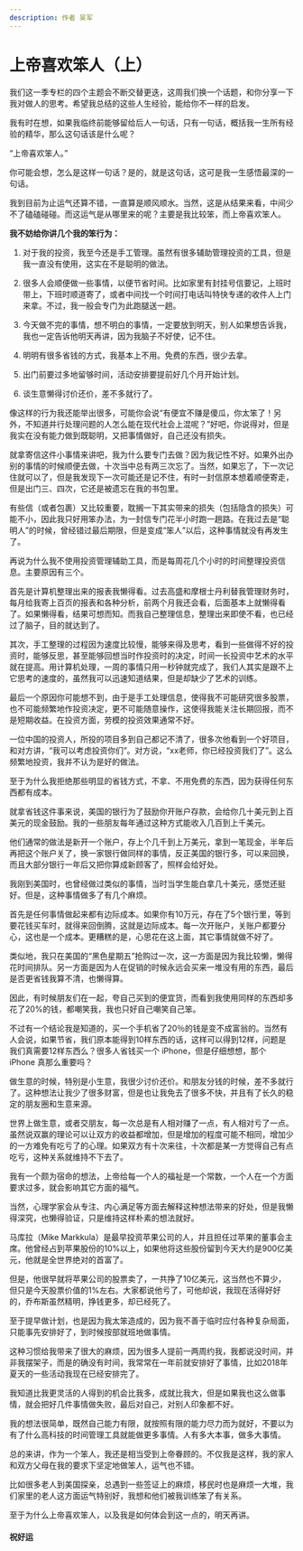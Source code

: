 ```yaml
---
description: 作者 吴军
---
```


# 上帝喜欢笨人（上）

我们这一季专栏的四个主题会不断交替更迭，这周我们换一个话题，和你分享一下我对做人的思考。希望我总结的这些人生经验，能给你不一样的启发。

我有时在想，如果我临终前能够留给后人一句话，只有一句话，概括我一生所有经验的精华，那么这句话该是什么呢？

 “上帝喜欢笨人。”

你可能会想，怎么是这样一句话？是的，就是这句话，这可是我一生感悟最深的一句话。

我到目前为止运气还算不错，一直算是顺风顺水。当然，这是从结果来看，中间少不了磕磕碰碰。而这运气是从哪里来的呢？主要是我比较笨，而上帝喜欢笨人。

**我不妨给你讲几个我的笨行为：**

1. 对于我的投资，我至今还是手工管理。虽然有很多辅助管理投资的工具，但是我一直没有使用，这实在不是聪明的做法。

2. 很多人会顺便做一些事情，以便节省时间。比如家里有封挂号信要记，上班时带上，下班时顺道寄了，或者中间找一个时间打电话叫特快专递的收件人上门来拿。不过，我一般会专门为此跑腿送一趟。

3. 今天做不完的事情，想不明白的事情，一定要放到明天，别人如果想告诉我，我也一定告诉他明天再讲，因为我脑子不好使，记不住。

4. 明明有很多省钱的方式，我基本上不用。免费的东西，很少去拿。

5. 出门前要过多地留够时间，活动安排要提前好几个月开始计划。

6. 谈生意懒得讨价还价，差不多就行了。

像这样的行为我还能举出很多，可能你会说“有便宜不赚是傻瓜，你太笨了！另外，不知道并行处理问题的人怎么能在现代社会上混呢？”好吧，你说得对，但是我实在没有能力做到既聪明，又把事情做好，自己还没有损失。

就拿寄信这件小事情来讲吧，我为什么要专门去做？因为我记性不好。如果外出办别的事情的时候顺便去做，十次当中总有两三次忘了。当然，如果忘了，下一次记住就可以了，但是我发现下一次可能还是记不住，有时一封信原本想着顺便寄走，但是出门三、四次，它还是被遗忘在我的书包里。

有些信（或者包裹）又比较重要，耽搁一下其实带来的损失（包括隐含的损失）可能不小，因此我只好用笨办法，为一封信专门花半小时跑一趟路。在我过去是“聪明人”的时候，曾经错过最后期限，但是变成“笨人”以后，这种事情就没有再发生了。

再说为什么我不使用投资管理辅助工具，而是每周花几个小时的时间整理投资信息。主要原因有三个。

首先是计算机整理出来的报表我懒得看。过去高盛和摩根士丹利替我管理财务时，每月给我寄上百页的报表和各种分析，前两个月我还会看，后面基本上就懒得看了。如果懒得看，结果可想而知。而我自己整理信息，整理出来即使不看，也已经过了脑子，目的就达到了。

其次，手工整理的过程因为速度比较慢，能够来得及思考，看到一些做得不好的投资时，能够反思，甚至能够回想当时作投资时的决定，时间一长投资中艺术的水平就在提高。用计算机处理，一周的事情只用一秒钟就完成了，我们人其实是跟不上它思考的速度的，虽然我可以迅速知道结果，但是却缺少了艺术的训练。

最后一个原因你可能想不到，由于是手工处理信息，使得我不可能研究很多股票，也不可能频繁地作投资决定，更不可能随意操作，这使得我能关注长期回报，而不是短期收益。在投资方面，劳模的投资效果通常不好。

一位中国的投资人，所投的项目多到自己都记不清了，很多次他看到一个好项目，和对方讲，“我可以考虑投资你们”。对方说，“xx老师，你已经投资我们了”。这么频繁地投资，我并不认为是好的做法。

至于为什么我拒绝那些明显的省钱方式，不拿、不用免费的东西，因为获得任何东西都有成本。

就拿省钱这件事来说，美国的银行为了鼓励你开账户存款，会给你几十美元到上百美元的现金鼓励。我的一些朋友每年通过这种方式能收入几百到上千美元。

他们通常的做法是新开一个账户，存上个几千到上万美元，拿到一笔现金，半年后再把这个账户关了，换一家银行做同样的事情，反正美国的银行多，可以来回换，而且大部分银行一年后又把你算成新顾客了，照样会给好处。

我刚到美国时，也曾经做过类似的事情，当时当学生能白拿几十美元，感觉还挺好。但是，这种事情做多了有几个麻烦。

首先是任何事情做起来都有边际成本。如果你有10万元，存在了5个银行里，等到要花钱买车时，就得来回倒腾，这就是边际成本。每一次开账户，关账户都要分心，这也是一个成本。更糟糕的是，心思花在这上面，其它事情就做不好了。

类似地，我只在美国的“黑色星期五”抢购过一次，这一方面是因为我比较懒，懒得花时间排队。另一方面是因为人在促销的时候永远会买来一堆没有用的东西，最后是否更省钱我算不清，也懒得算。

因此，有时候朋友们在一起，夸自己买到的便宜货，而看到我使用同样的东西却多花了20%的钱，都嘲笑我，我也只好自己嘲笑自己笨。

不过有一个结论我是知道的，买一个手机省了20％的钱是变不成富翁的。当然有人会说，如果节省，我们原本能得到10样东西的话，这样可以得到12样，问题是我们真需要12样东西么？很多人省钱买一个 iPhone，但是仔细想想，那个 iPhone 真那么重要吗？

做生意的时候，特别是小生意，我很少讨价还价。和朋友分钱的时候，差不多就行了。这种想法让我少了很多财富，但是也让我免去了很多不快，并且有了长久的稳定的朋友圈和生意来源。

世界上做生意，或者交朋友，每一次总是有人相对赚了一点，有人相对亏了一点。虽然说双赢的理论可以让双方的收益都增加，但是增加的程度可能不相同，增加少的一方难免有吃亏了的心理。如果双方有十次来往，十次都是某一方觉得自己有点吃亏，这种关系就维持不下去了。

我有一个颇为宿命的想法，上帝给每一个人的福祉是一个常数，一个人在一个方面要求过多，就会影响其它方面的福气。

当然，心理学家会从专注、内心满足等方面去解释这种想法带来的好处，但是我懒得深究，也懒得验证，只是维持这样朴素的想法就好。

马库拉（Mike Markkula）是最早投资苹果公司的人，并且担任过苹果的董事会主席。他曾经占到苹果股份的10%以上，如果他将这些股份留到今天大约是900亿美元，他就是全世界绝对的首富了。

但是，他很早就将苹果公司的股票卖了，一共挣了10亿美元，这当然也不算少，但只是今天股票价值的1%左右。大家都说他亏了，可他却说，我现在活得好好的，乔布斯虽然精明，挣钱更多，却已经死了。

至于提早做计划，也是因为我太笨造成的，因为我不善于临时应付各种复杂局面，只能事先安排好了，到时候按部就班地做事情。

这种习惯给我带来了很大的麻烦，因为很多人提前一两周约我，我都说没时间，并非我摆架子，而是的确没有时间，我常常在一年前就安排好了事情，比如2018年夏天的一些活动我现在已经安排完了。

我知道比我更灵活的人得到的机会比我多，成就比我大，但是如果我也这么做事情，就会把好几件事情做失败，最后对自己，对别人印象都不好。

我的想法很简单，既然自己能力有限，就按照有限的能力尽力而为就好，不要以为有了什么高科技的时间管理工具就能做更多事情。人有多大本事，做多大事情。

总的来讲，作为一个笨人，我还是相当受到上帝眷顾的。不仅我是这样，我的家人和双方父母在我的要求下坚定地做笨人，运气也不错。

比如很多老人到美国探亲，总遇到一些签证上的麻烦，移民时也是麻烦一大堆，我们家里的老人这方面运气特别好，我想和他们被我训练笨了有关系。

至于为什么上帝喜欢笨人，以及我是如何体会到这一点的，明天再讲。

#### 祝好运

